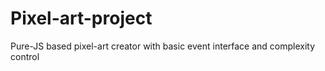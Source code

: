 # Pixel-art-project
Pure-JS based pixel-art creator with basic event interface and complexity control
